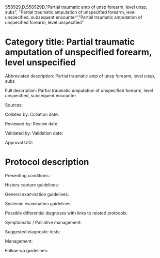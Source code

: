 S58929,D,S58929D,"Partial traumatic amp of unsp forearm, level unsp, subs", "Partial traumatic amputation of unspecified forearm, level unspecified, subsequent encounter","Partial traumatic amputation of unspecified forearm, level unspecified"
# Category title: Partial traumatic amputation of unspecified forearm, level unspecified

Abbreviated description: Partial traumatic amp of unsp forearm, level unsp, subs

Full description: Partial traumatic amputation of unspecified forearm, level unspecified, subsequent encounter

Sources:

Collated by:
Collation date:

Reviewed by:
Review date:

Validated by:
Validation date:

Approval UID:

# Protocol description

Presenting conditions:

History capture guidelines:

General examination guidelines:

Systemic examination guidelines:

Possible differential diagnoses with links to related protocols:

Symptomatic / Palliative management:

Suggested diagnostic tests:

Management:

Follow-up guidelines:
